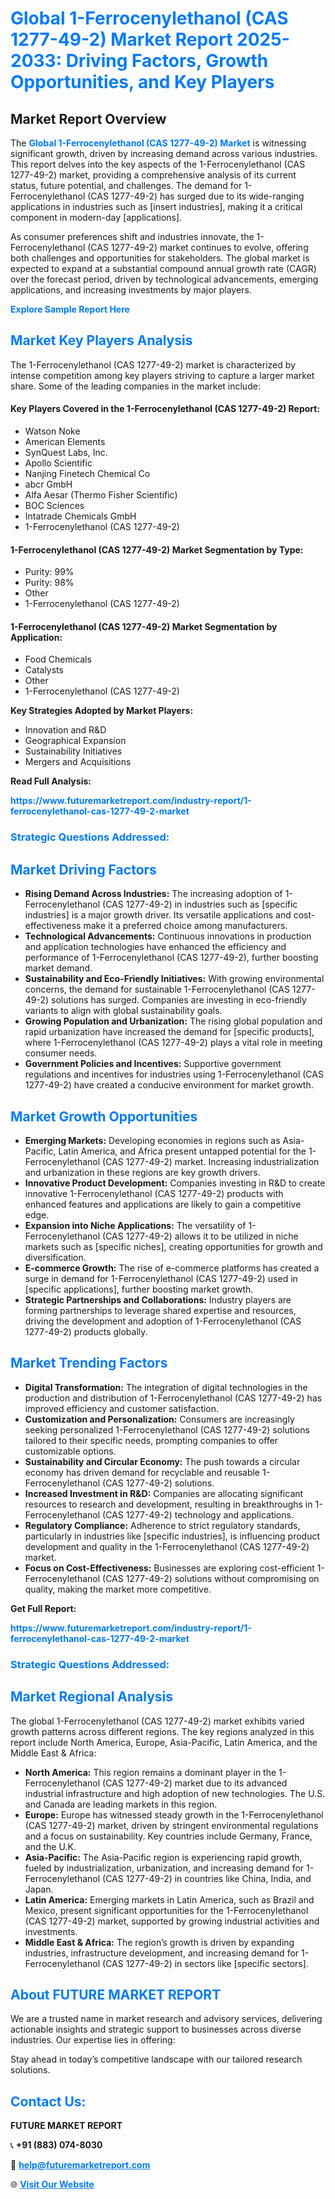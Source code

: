 <h1 style="color: #007BFF;">Global 1-Ferrocenylethanol (CAS 1277-49-2) Market Report 2025-2033: Driving Factors, Growth Opportunities, and Key Players</h1>

<section id="overview">
<h2>Market Report Overview</h2>
<p>The <a href="https://www.futuremarketreport.com/industry-report/1-ferrocenylethanol-cas-1277-49-2-market" style="color: #007BFF; text-decoration: none;"><strong>Global 1-Ferrocenylethanol (CAS 1277-49-2) Market</strong></a> is witnessing significant growth, driven by increasing demand across various industries. This report delves into the key aspects of the 1-Ferrocenylethanol (CAS 1277-49-2) market, providing a comprehensive analysis of its current status, future potential, and challenges. The demand for 1-Ferrocenylethanol (CAS 1277-49-2) has surged due to its wide-ranging applications in industries such as [insert industries], making it a critical component in modern-day [applications].</p>
<p>As consumer preferences shift and industries innovate, the 1-Ferrocenylethanol (CAS 1277-49-2) market continues to evolve, offering both challenges and opportunities for stakeholders. The global market is expected to expand at a substantial compound annual growth rate (CAGR) over the forecast period, driven by technological advancements, emerging applications, and increasing investments by major players.</p>
</section>

<section id="overview">
<p><a href="https://www.futuremarketreport.com/request-sample/reportId=100194" style="color: #007BFF; text-decoration: none;"><strong>Explore Sample Report Here</strong></a></p>
</section>

<section id="key-players">
<h2 style="color: #007BFF;">Market Key Players Analysis</h2>
<p>The 1-Ferrocenylethanol (CAS 1277-49-2) market is characterized by intense competition among key players striving to capture a larger market share. Some of the leading companies in the market include:</p>
<h4>Key Players Covered in the 1-Ferrocenylethanol (CAS 1277-49-2) Report:</h4>
<ul><li>Watson Noke</li><li>American Elements</li><li>SynQuest Labs, Inc.</li><li>Apollo Scientific</li><li>Nanjing Finetech Chemical Co</li><li>abcr GmbH</li><li>Alfa Aesar (Thermo Fisher Scientific)</li><li>BOC Sciences</li><li>Intatrade Chemicals GmbH</li><li>1-Ferrocenylethanol (CAS 1277-49-2)</li></ul>
<h4>1-Ferrocenylethanol (CAS 1277-49-2) Market Segmentation by Type:</h4>
<ul><li>Purity: 99%</li><li>Purity: 98%</li><li>Other</li><li>1-Ferrocenylethanol (CAS 1277-49-2)</li></ul>

<h4>1-Ferrocenylethanol (CAS 1277-49-2) Market Segmentation by Application:</h4>
<ul><li>Food Chemicals</li><li>Catalysts</li><li>Other</li><li>1-Ferrocenylethanol (CAS 1277-49-2)</li></ul>
<p><strong>Key Strategies Adopted by Market Players:</strong></p>
<ul>
<li>Innovation and R&D</li>
<li>Geographical Expansion</li>
<li>Sustainability Initiatives</li>
<li>Mergers and Acquisitions</li>
</ul>
</section>

<section>
<p><strong>Read Full Analysis: </strong></p><a href="https://www.futuremarketreport.com/industry-report/1-ferrocenylethanol-cas-1277-49-2-market" style="color: #007BFF; text-decoration: none;"><strong>https://www.futuremarketreport.com/industry-report/1-ferrocenylethanol-cas-1277-49-2-market</strong></a>
<h3 style="color: #007BFF;">Strategic Questions Addressed:</h3>
</section>

<section id="driving-factors">
<h2 style="color: #007BFF;">Market Driving Factors</h2>
<ul>
<li><strong>Rising Demand Across Industries:</strong> The increasing adoption of 1-Ferrocenylethanol (CAS 1277-49-2) in industries such as [specific industries] is a major growth driver. Its versatile applications and cost-effectiveness make it a preferred choice among manufacturers.</li>
<li><strong>Technological Advancements:</strong> Continuous innovations in production and application technologies have enhanced the efficiency and performance of 1-Ferrocenylethanol (CAS 1277-49-2), further boosting market demand.</li>
<li><strong>Sustainability and Eco-Friendly Initiatives:</strong> With growing environmental concerns, the demand for sustainable 1-Ferrocenylethanol (CAS 1277-49-2) solutions has surged. Companies are investing in eco-friendly variants to align with global sustainability goals.</li>
<li><strong>Growing Population and Urbanization:</strong> The rising global population and rapid urbanization have increased the demand for [specific products], where 1-Ferrocenylethanol (CAS 1277-49-2) plays a vital role in meeting consumer needs.</li>
<li><strong>Government Policies and Incentives:</strong> Supportive government regulations and incentives for industries using 1-Ferrocenylethanol (CAS 1277-49-2) have created a conducive environment for market growth.</li>
</ul>
</section>

<section id="growth-opportunities">
<h2 style="color: #007BFF;">Market Growth Opportunities</h2>
<ul>
<li><strong>Emerging Markets:</strong> Developing economies in regions such as Asia-Pacific, Latin America, and Africa present untapped potential for the 1-Ferrocenylethanol (CAS 1277-49-2) market. Increasing industrialization and urbanization in these regions are key growth drivers.</li>
<li><strong>Innovative Product Development:</strong> Companies investing in R&D to create innovative 1-Ferrocenylethanol (CAS 1277-49-2) products with enhanced features and applications are likely to gain a competitive edge.</li>
<li><strong>Expansion into Niche Applications:</strong> The versatility of 1-Ferrocenylethanol (CAS 1277-49-2) allows it to be utilized in niche markets such as [specific niches], creating opportunities for growth and diversification.</li>
<li><strong>E-commerce Growth:</strong> The rise of e-commerce platforms has created a surge in demand for 1-Ferrocenylethanol (CAS 1277-49-2) used in [specific applications], further boosting market growth.</li>
<li><strong>Strategic Partnerships and Collaborations:</strong> Industry players are forming partnerships to leverage shared expertise and resources, driving the development and adoption of 1-Ferrocenylethanol (CAS 1277-49-2) products globally.</li>
</ul>
</section>

<section id="trending-factors">
<h2 style="color: #007BFF;">Market Trending Factors</h2>
<ul>
<li><strong>Digital Transformation:</strong> The integration of digital technologies in the production and distribution of 1-Ferrocenylethanol (CAS 1277-49-2) has improved efficiency and customer satisfaction.</li>
<li><strong>Customization and Personalization:</strong> Consumers are increasingly seeking personalized 1-Ferrocenylethanol (CAS 1277-49-2) solutions tailored to their specific needs, prompting companies to offer customizable options.</li>
<li><strong>Sustainability and Circular Economy:</strong> The push towards a circular economy has driven demand for recyclable and reusable 1-Ferrocenylethanol (CAS 1277-49-2) solutions.</li>
<li><strong>Increased Investment in R&D:</strong> Companies are allocating significant resources to research and development, resulting in breakthroughs in 1-Ferrocenylethanol (CAS 1277-49-2) technology and applications.</li>
<li><strong>Regulatory Compliance:</strong> Adherence to strict regulatory standards, particularly in industries like [specific industries], is influencing product development and quality in the 1-Ferrocenylethanol (CAS 1277-49-2) market.</li>
<li><strong>Focus on Cost-Effectiveness:</strong> Businesses are exploring cost-efficient 1-Ferrocenylethanol (CAS 1277-49-2) solutions without compromising on quality, making the market more competitive.</li>
</ul>
</section>

<section>
<p><strong>Get Full Report: </strong></p><a href="https://www.futuremarketreport.com/industry-report/1-ferrocenylethanol-cas-1277-49-2-market" style="color: #007BFF; text-decoration: none;"><strong>https://www.futuremarketreport.com/industry-report/1-ferrocenylethanol-cas-1277-49-2-market</strong></a>
<h3 style="color: #007BFF;">Strategic Questions Addressed:</h3>
</section>


<section id="regional-analysis">
<h2 style="color: #007BFF;">Market Regional Analysis</h2>
<p>The global 1-Ferrocenylethanol (CAS 1277-49-2) market exhibits varied growth patterns across different regions. The key regions analyzed in this report include North America, Europe, Asia-Pacific, Latin America, and the Middle East & Africa:</p>
<ul>
<li><strong>North America:</strong> This region remains a dominant player in the 1-Ferrocenylethanol (CAS 1277-49-2) market due to its advanced industrial infrastructure and high adoption of new technologies. The U.S. and Canada are leading markets in this region.</li>
<li><strong>Europe:</strong> Europe has witnessed steady growth in the 1-Ferrocenylethanol (CAS 1277-49-2) market, driven by stringent environmental regulations and a focus on sustainability. Key countries include Germany, France, and the U.K.</li>
<li><strong>Asia-Pacific:</strong> The Asia-Pacific region is experiencing rapid growth, fueled by industrialization, urbanization, and increasing demand for 1-Ferrocenylethanol (CAS 1277-49-2) in countries like China, India, and Japan.</li>
<li><strong>Latin America:</strong> Emerging markets in Latin America, such as Brazil and Mexico, present significant opportunities for the 1-Ferrocenylethanol (CAS 1277-49-2) market, supported by growing industrial activities and investments.</li>
<li><strong>Middle East & Africa:</strong> The region’s growth is driven by expanding industries, infrastructure development, and increasing demand for 1-Ferrocenylethanol (CAS 1277-49-2) in sectors like [specific sectors].</li>
</ul>
</section>

<footer>
<h2 style="color: #007BFF;">About FUTURE MARKET REPORT</h2>
<p>We are a trusted name in market research and advisory services, delivering actionable insights and strategic support to businesses across diverse industries. Our expertise lies in offering:</p>

<p>Stay ahead in today’s competitive landscape with our tailored research solutions.</p>

<h2 style="color: #007BFF;">Contact Us:</h2>
<p><strong>FUTURE MARKET REPORT</strong></p>
<p>📞 <strong>+91 (883) 074-8030</strong></p>
<p>📧 <strong><a href="mailto:help@futuremarketreport.com" style="color: #007BFF;">help@futuremarketreport.com</a></strong></p>
<p>🌐 <strong><a href="https://www.futuremarketreport.com/" style="color: #007BFF;">Visit Our Website</a></strong></p>
</footer>